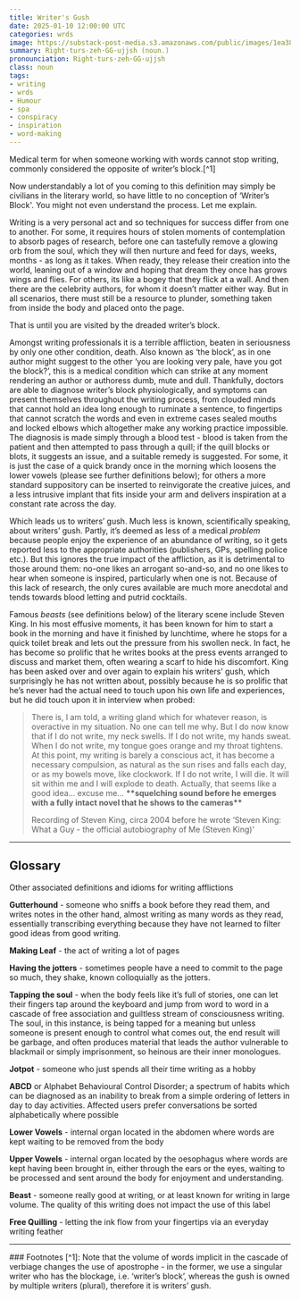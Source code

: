 ```yaml
---
title: Writer's Gush
date: 2025-01-10 12:00:00 UTC
categories: wrds
image: https://substack-post-media.s3.amazonaws.com/public/images/1ea388de-a7a6-40fd-afb4-bf73473df9b4_1456x816.jpeg
summary: Right·turs·zeh·GG·ujjsh (noun.)
pronounciation: Right·turs·zeh·GG·ujjsh
class: noun
tags:
- writing
- wrds
- Humour
- spa
- conspiracy
- inspiration
- word-making
---
```


Medical term for when someone working with words cannot stop writing, commonly considered the opposite of writer’s block.[^1]

Now understandably a lot of you coming to this definition may simply be civilians in the literary world, so have little to no conception of ‘Writer’s Block'. You might not even understand the process. Let me explain.

Writing is a very personal act and so techniques for success differ from one to another. For some, it requires hours of stolen moments of contemplation to absorb pages of research, before one can tastefully remove a glowing orb from the soul, which they will then nurture and feed for days, weeks, months - as long as it takes. When ready, they release their creation into the world, leaning out of a window and hoping that dream they once has grows wings and flies. For others, its like a bogey that they flick at a wall. And then there are the celebrity authors, for whom it doesn’t matter either way. But in all scenarios, there must still be a resource to plunder, something taken from inside the body and placed onto the page.

That is until you are visited by the dreaded writer’s block.

Amongst writing professionals it is a terrible affliction, beaten in seriousness by only one other condition, death. Also known as ‘the block’, as in one author might suggest to the other ‘you are looking very pale, have you got the block?’, this is a medical condition which can strike at any moment rendering an author or authoress dumb, mute and dull. Thankfully, doctors are able to diagnose writer’s block physiologically, and symptoms can present themselves throughout the writing process, from clouded minds that cannot hold an idea long enough to ruminate a sentence, to fingertips that cannot scratch the words and even in extreme cases sealed mouths and locked elbows which altogether make any working practice impossible. The diagnosis is made simply through a blood test - blood is taken from the patient and then attempted to pass through a quill; if the quill blocks or blots, it suggests an issue, and a suitable remedy is suggested. For some, it is just the case of a quick brandy once in the morning which loosens the lower vowels (please see further definitions below); for others a more standard suppository can be inserted to reinvigorate the creative juices, and a less intrusive implant that fits inside your arm and delivers inspiration at a constant rate across the day.

Which leads us to writers’ gush. Much less is known, scientifically speaking, about writers’ gush. Partly, it’s deemed as less of a medical *problem* because people enjoy the experience of an abundance of writing, so it gets reported less to the appropriate authorities (publishers, GPs, spelling police etc.). But this ignores the true impact of the affliction, as it is detrimental to those around them: no-one likes an arrogant so-and-so, and no one likes to hear when someone is inspired, particularly when one is not. Because of this lack of research, the only cures available are much more anecdotal and tends towards blood letting and putrid cocktails.

Famous *beasts* (see definitions below) of the literary scene include Steven King. In his most effusive moments, it has been known for him to start a book in the morning and have it finished by lunchtime, where he stops for a quick toilet break and lets out the pressure from his swollen neck. In fact, he has become so prolific that he writes books at the press events arranged to discuss and market them, often wearing a scarf to hide his discomfort. King has been asked over and over again to explain his writers’ gush, which surprisingly he has not written about, possibly because he is so prolific that he’s never had the actual need to touch upon his own life and experiences, but he did touch upon it in interview when probed:

> There is, I am told, a writing gland which for whatever reason, is overactive in my situation. No one can tell me why. But I do now know that if I do not write, my neck swells. If I do not write, my hands sweat. When I do not write, my tongue goes orange and my throat tightens. At this point, my writing is barely a conscious act, it has become a necessary compulsion, as natural as the sun rises and falls each day, or as my bowels move, like clockwork. If I do not write, I will die. It will sit within me and I will explode to death. Actually, that seems like a good idea… excuse me… **\*\*squelching sound before he emerges with a fully intact novel that he shows to the cameras\*\***
>
><span>Recording of Steven King, circa 2004 before he wrote ‘Steven King: What a Guy - the official autobiography of Me (Steven King)'</span>

<hr />

## Glossary
Other associated definitions and idioms for writing afflictions

**Gutterhound** - someone who sniffs a book before they read them, and writes notes in the other hand, almost writing as many words as they read, essentially transcribing everything because they have not learned to filter good ideas from good writing.

**Making Leaf** - the act of writing a lot of pages

**Having the jotters** - sometimes people have a need to commit to the page so much, they shake, known colloquially as the jotters.

**Tapping the soul** - when the body feels like it’s full of stories, one can let their fingers tap around the keyboard and jump from word to word in a cascade of free association and guiltless stream of consciousness writing. The soul, in this instance, is being tapped for a meaning but unless someone is present enough to control what comes out, the end result will be garbage, and often produces material that leads the author vulnerable to blackmail or simply imprisonment, so heinous are their inner monologues.

**Jotpot** - someone who just spends all their time writing as a hobby

**ABCD** or Alphabet Behavioural Control Disorder; a spectrum of habits which can be diagnosed as an inability to break from a simple ordering of letters in day to day activities. Affected users prefer conversations be sorted alphabetically where possible

**Lower Vowels** - internal organ located in the abdomen where words are kept waiting to be removed from the body

**Upper Vowels** - internal organ located by the oesophagus where words are kept having been brought in, either through the ears or the eyes, waiting to be processed and sent around the body for enjoyment and understanding.

**Beast** - someone really good at writing, or at least known for writing in large volume. The quality of this writing does not impact the use of this label

**Free Quilling** - letting the ink flow from your fingertips via an everyday writing feather

<hr />
### Footnotes
[^1]: Note that the volume of words implicit in the cascade of verbiage changes the use of apostrophe - in the former, we use a singular writer who has the blockage, i.e. ‘writer’s block’, whereas the gush is owned by multiple writers (plural), therefore it is writers’ gush.